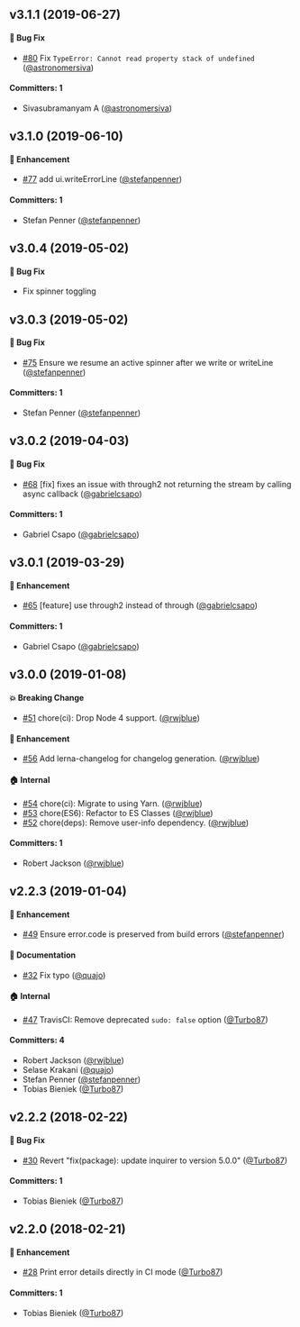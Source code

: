 ## v3.1.1 (2019-06-27)

#### :bug: Bug Fix
* [#80](https://github.com/ember-cli/console-ui/pull/80) Fix `TypeError: Cannot read property stack of undefined` ([@astronomersiva](https://github.com/astronomersiva))

#### Committers: 1
- Sivasubramanyam A ([@astronomersiva](https://github.com/astronomersiva))


## v3.1.0 (2019-06-10)

#### :rocket: Enhancement
* [#77](https://github.com/ember-cli/console-ui/pull/77) add ui.writeErrorLine ([@stefanpenner](https://github.com/stefanpenner))

#### Committers: 1
- Stefan Penner ([@stefanpenner](https://github.com/stefanpenner))


## v3.0.4 (2019-05-02)

#### :bug: Bug Fix

* Fix spinner toggling

## v3.0.3 (2019-05-02)

#### :bug: Bug Fix
* [#75](https://github.com/ember-cli/console-ui/pull/75) Ensure we resume an active spinner after we write or writeLine ([@stefanpenner](https://github.com/stefanpenner))

#### Committers: 1
- Stefan Penner ([@stefanpenner](https://github.com/stefanpenner))

## v3.0.2 (2019-04-03)

#### :bug: Bug Fix
* [#68](https://github.com/ember-cli/console-ui/pull/68) [fix] fixes an issue with through2 not returning the stream by calling async callback ([@gabrielcsapo](https://github.com/gabrielcsapo))

#### Committers: 1
- Gabriel Csapo ([@gabrielcsapo](https://github.com/gabrielcsapo))

##  v3.0.1 (2019-03-29)

#### :rocket: Enhancement
* [#65](https://github.com/ember-cli/console-ui/pull/65) [feature] use through2 instead of through ([@gabrielcsapo](https://github.com/gabrielcsapo))

#### Committers: 1
- Gabriel Csapo ([@gabrielcsapo](https://github.com/gabrielcsapo))

## v3.0.0 (2019-01-08)

#### :boom: Breaking Change
* [#51](https://github.com/ember-cli/console-ui/pull/51) chore(ci): Drop Node 4 support. ([@rwjblue](https://github.com/rwjblue))

#### :rocket: Enhancement
* [#56](https://github.com/ember-cli/console-ui/pull/56) Add lerna-changelog for changelog generation. ([@rwjblue](https://github.com/rwjblue))

#### :house: Internal
* [#54](https://github.com/ember-cli/console-ui/pull/54) chore(ci): Migrate to using Yarn. ([@rwjblue](https://github.com/rwjblue))
* [#53](https://github.com/ember-cli/console-ui/pull/53) chore(ES6): Refactor to ES Classes ([@rwjblue](https://github.com/rwjblue))
* [#52](https://github.com/ember-cli/console-ui/pull/52) chore(deps): Remove user-info dependency. ([@rwjblue](https://github.com/rwjblue))

#### Committers: 1
- Robert Jackson ([@rwjblue](https://github.com/rwjblue))

## v2.2.3 (2019-01-04)

#### :rocket: Enhancement
* [#49](https://github.com/ember-cli/console-ui/pull/49) Ensure error.code is preserved from build errors ([@stefanpenner](https://github.com/stefanpenner))

#### :memo: Documentation
* [#32](https://github.com/ember-cli/console-ui/pull/32) Fix typo ([@quajo](https://github.com/quajo))

#### :house: Internal
* [#47](https://github.com/ember-cli/console-ui/pull/47) TravisCI: Remove deprecated `sudo: false` option ([@Turbo87](https://github.com/Turbo87))

#### Committers: 4
- Robert Jackson ([@rwjblue](https://github.com/rwjblue))
- Selase Krakani ([@quajo](https://github.com/quajo))
- Stefan Penner ([@stefanpenner](https://github.com/stefanpenner))
- Tobias Bieniek ([@Turbo87](https://github.com/Turbo87))


## v2.2.2 (2018-02-22)

#### :bug: Bug Fix
* [#30](https://github.com/ember-cli/console-ui/pull/30) Revert "fix(package): update inquirer to version 5.0.0" ([@Turbo87](https://github.com/Turbo87))

#### Committers: 1
- Tobias Bieniek ([@Turbo87](https://github.com/Turbo87))


## v2.2.0 (2018-02-21)

#### :rocket: Enhancement
* [#28](https://github.com/ember-cli/console-ui/pull/28) Print error details directly in CI mode ([@Turbo87](https://github.com/Turbo87))

#### Committers: 1
- Tobias Bieniek ([@Turbo87](https://github.com/Turbo87))
